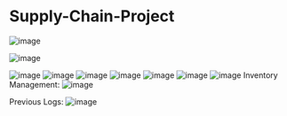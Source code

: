 # Supply-Chain-Project

![image](https://github.com/Supply-Chain-Production-Optimization/Supply-Chain-Project/assets/143929552/8664bbfd-9761-45c9-9465-f99050bed33b)

![image](https://github.com/Supply-Chain-Production-Optimization/Supply-Chain-Project/assets/143929552/cc94825b-e287-4951-a837-fdbdf6e936e4)

![image](https://github.com/Supply-Chain-Production-Optimization/Supply-Chain-Project/assets/143929552/92f5b62a-bfab-4c25-823b-89e9ab98105e)
![image](https://github.com/Supply-Chain-Production-Optimization/Supply-Chain-Project/assets/143929552/2182f98d-a316-4de8-b57a-8152e2a1e3f1)
![image](https://github.com/Supply-Chain-Production-Optimization/Supply-Chain-Project/assets/143929552/b87ed8c8-80de-42e0-94db-1597ab007c62)
![image](https://github.com/Supply-Chain-Production-Optimization/Supply-Chain-Project/assets/143929552/ab2364c8-a4c6-46a6-a6eb-4191d043c53e)
![image](https://github.com/Supply-Chain-Production-Optimization/Supply-Chain-Project/assets/143929552/a4e5e62c-c57d-41da-8030-0edcf14db020)
![image](https://github.com/Supply-Chain-Production-Optimization/Supply-Chain-Project/assets/143929552/e1d0a584-5dc9-4741-949f-a1bc37c47383)
![image](https://github.com/Supply-Chain-Production-Optimization/Supply-Chain-Project/assets/143929552/e7f7f791-fc32-4174-ae49-031356f181be)
Inventory Management:
![image](https://github.com/Supply-Chain-Production-Optimization/Supply-Chain-Project/assets/143929552/069aa0b7-0746-460c-b67f-f541087c75a2)

Previous Logs:
![image](https://github.com/Supply-Chain-Production-Optimization/Supply-Chain-Project/assets/143929552/2be8e6b0-f7a9-4dbf-a713-4d6aa7051df2)

